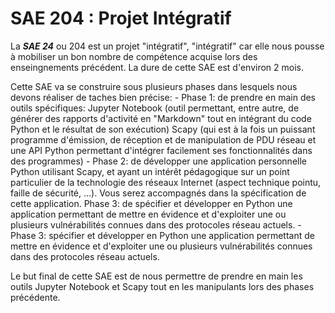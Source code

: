 # SAE 204 : Projet Intégratif

La **_SAE 24_** ou 204 est un projet "intégratif", "intégratif" car elle nous pousse à mobiliser un bon nombre de compétence acquise lors des enseingnements précédent. La dure de cette SAE est d'environ 2 mois.

Cette SAE va se construire sous plusieurs phases dans lesquels nous devons réaliser de taches bien précise:
    - Phase 1: de prendre en main des outils spécifiques:
        Jupyter Notebook (outil permettant, entre autre, de générer des rapports d'activité en "Markdown" tout en intégrant du code Python et le résultat de son exécution)
        Scapy (qui est à la fois un puissant programme d'émission, de réception et de manipulation de PDU réseau et une API Python permettant d'intégrer facilement ses fonctionnalités dans des programmes)
    - Phase 2: de développer une application personnelle Python utilisant Scapy, et ayant un intérêt pédagogique sur un point particulier de la technologie des réseaux Internet  (aspect technique pointu, faille de sécurité, ...). Vous serez accompagnés dans la spécification de cette application.
    Phase 3: de spécifier et développer en Python une application permettant de mettre en évidence et d'exploiter une ou plusieurs vulnérabilités connues dans des protocoles réseau  actuels.
    - Phase 3: spécifier et développer en Python une application permettant de mettre en évidence et d'exploiter une ou plusieurs vulnérabilités connues dans des protocoles réseau  actuels.

Le but final de cette SAE est de nous permettre de prendre en main les outils Jupyter Notebook et Scapy tout en les manipulants lors des phases précédente.